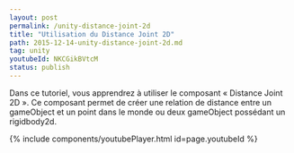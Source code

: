 ```yaml
---
layout: post
permalink: /unity-distance-joint-2d
title: "Utilisation du Distance Joint 2D"
path: 2015-12-14-unity-distance-joint-2d.md
tag: unity
youtubeId: NKCGikBVtcM
status: publish
---
```


Dans ce tutoriel, vous apprendrez à utiliser le composant « Distance Joint 2D ». Ce composant permet de créer une relation de distance entre un gameObject et un point dans le monde ou deux gameObject possédant un rigidbody2d.

<!--<div class="toc" markdown="1">
<span class="gamma">Table des matières</span>
{:.no_toc}
* TOC
{:toc}
</div>
-->
{% include components/youtubePlayer.html id=page.youtubeId %}



